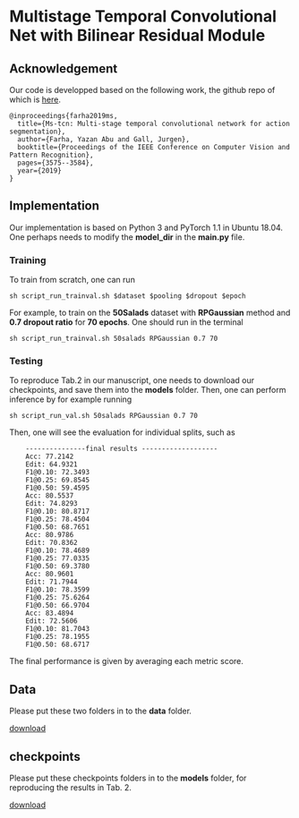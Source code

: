 # Multistage Temporal Convolutional Net with Bilinear Residual Module


## Acknowledgement
Our code is developped based on the following work, the github repo of which is [here](https://github.com/yabufarha/ms-tcn).

    @inproceedings{farha2019ms,
      title={Ms-tcn: Multi-stage temporal convolutional network for action segmentation},
      author={Farha, Yazan Abu and Gall, Jurgen},
      booktitle={Proceedings of the IEEE Conference on Computer Vision and Pattern Recognition},
      pages={3575--3584},
      year={2019}
    }


## Implementation
Our implementation is based on Python 3 and PyTorch 1.1 in Ubuntu 18.04. One perhaps needs to modify the **model_dir** in the **main.py** file. 

### Training
To train from scratch, one can run

    sh script_run_trainval.sh $dataset $pooling $dropout $epoch
    
For example, to train on the **50Salads** dataset with **RPGaussian** method and **0.7 dropout ratio** for **70 epochs**. One should run in the terminal

    sh script_run_trainval.sh 50salads RPGaussian 0.7 70
 
 
### Testing
To reproduce Tab.2 in our manuscript, one needs to download our checkpoints, and save them into the __models__ folder. Then, one can perform inference by for example running

    sh script_run_val.sh 50salads RPGaussian 0.7 70
    

Then, one will see the evaluation for individual splits, such as 

        ---------------final results -------------------
        Acc: 77.2142
        Edit: 64.9321
        F1@0.10: 72.3493
        F1@0.25: 69.8545
        F1@0.50: 59.4595
        Acc: 80.5537
        Edit: 74.8293
        F1@0.10: 80.8717
        F1@0.25: 78.4504
        F1@0.50: 68.7651
        Acc: 80.9786
        Edit: 70.8362
        F1@0.10: 78.4689
        F1@0.25: 77.0335
        F1@0.50: 69.3780
        Acc: 80.9601
        Edit: 71.7944
        F1@0.10: 78.3599
        F1@0.25: 75.6264
        F1@0.50: 66.9704
        Acc: 83.4894
        Edit: 72.5606
        F1@0.10: 81.7043
        F1@0.25: 78.1955
        F1@0.50: 68.6717


The final performance is given by averaging each metric score.



## Data
Please put these two folders in to the __data__ folder.

[download](https://drive.google.com/drive/folders/16U-rtxgSe6udBNiJPVQppjiRgjezDu9O?usp=sharing)



## checkpoints
Please put these checkpoints folders in to the __models__ folder, for reproducing the results in Tab. 2.

[download](https://drive.google.com/drive/folders/1vCu3Srj90KefPDVkY3v29pX8T9FGq26l?usp=sharing)
